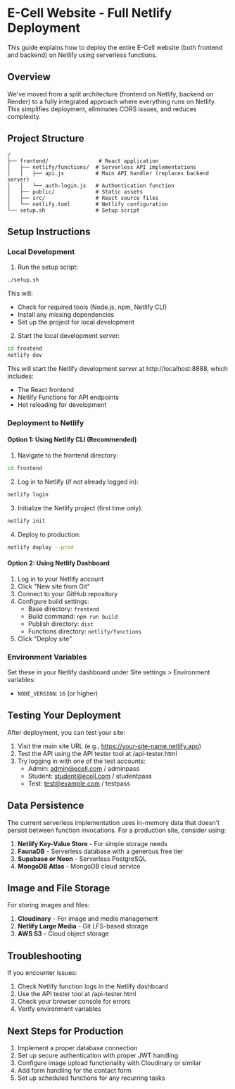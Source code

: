 # E-Cell Website - Full Netlify Deployment

This guide explains how to deploy the entire E-Cell website (both frontend and backend) on Netlify using serverless functions.

## Overview

We've moved from a split architecture (frontend on Netlify, backend on Render) to a fully integrated approach where everything runs on Netlify. This simplifies deployment, eliminates CORS issues, and reduces complexity.

## Project Structure

```
/
├── frontend/                # React application
│   ├── netlify/functions/  # Serverless API implementations
│   │   ├── api.js          # Main API handler (replaces backend server)
│   │   └── auth-login.js   # Authentication function
│   ├── public/             # Static assets
│   ├── src/                # React source files
│   └── netlify.toml        # Netlify configuration
└── setup.sh                # Setup script
```

## Setup Instructions

### Local Development

1. Run the setup script:

```bash
./setup.sh
```

This will:

- Check for required tools (Node.js, npm, Netlify CLI)
- Install any missing dependencies
- Set up the project for local development

2. Start the local development server:

```bash
cd frontend
netlify dev
```

This will start the Netlify development server at http://localhost:8888, which includes:

- The React frontend
- Netlify Functions for API endpoints
- Hot reloading for development

### Deployment to Netlify

#### Option 1: Using Netlify CLI (Recommended)

1. Navigate to the frontend directory:

```bash
cd frontend
```

2. Log in to Netlify (if not already logged in):

```bash
netlify login
```

3. Initialize the Netlify project (first time only):

```bash
netlify init
```

4. Deploy to production:

```bash
netlify deploy --prod
```

#### Option 2: Using Netlify Dashboard

1. Log in to your Netlify account
2. Click "New site from Git"
3. Connect to your GitHub repository
4. Configure build settings:
   - Base directory: `frontend`
   - Build command: `npm run build`
   - Publish directory: `dist`
   - Functions directory: `netlify/functions`
5. Click "Deploy site"

### Environment Variables

Set these in your Netlify dashboard under Site settings > Environment variables:

- `NODE_VERSION`: `16` (or higher)

## Testing Your Deployment

After deployment, you can test your site:

1. Visit the main site URL (e.g., https://your-site-name.netlify.app)
2. Test the API using the API tester tool at /api-tester.html
3. Try logging in with one of the test accounts:
   - Admin: admin@ecell.com / adminpass
   - Student: student@ecell.com / studentpass
   - Test: test@example.com / testpass

## Data Persistence

The current serverless implementation uses in-memory data that doesn't persist between function invocations. For a production site, consider using:

1. **Netlify Key-Value Store** - For simple storage needs
2. **FaunaDB** - Serverless database with a generous free tier
3. **Supabase or Neon** - Serverless PostgreSQL
4. **MongoDB Atlas** - MongoDB cloud service

## Image and File Storage

For storing images and files:

1. **Cloudinary** - For image and media management
2. **Netlify Large Media** - Git LFS-based storage
3. **AWS S3** - Cloud object storage

## Troubleshooting

If you encounter issues:

1. Check Netlify function logs in the Netlify dashboard
2. Use the API tester tool at /api-tester.html
3. Check your browser console for errors
4. Verify environment variables

## Next Steps for Production

1. Implement a proper database connection
2. Set up secure authentication with proper JWT handling
3. Configure image upload functionality with Cloudinary or similar
4. Add form handling for the contact form
5. Set up scheduled functions for any recurring tasks
